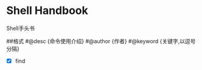 # Shell Handbook

Shell手头书

##格式
\#@desc {命令使用介绍}
\#@author {作者}
\#@keyword {关键字,以逗号分隔}

- [x] find
